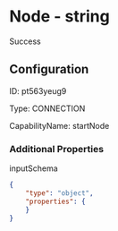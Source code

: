 # Node - string 
Success
## Configuration
ID:  pt563yeug9

Type: CONNECTION 

CapabilityName: startNode






### Additional Properties
inputSchema
```json 
{
	"type": "object",
	"properties": {
	}
}
```




